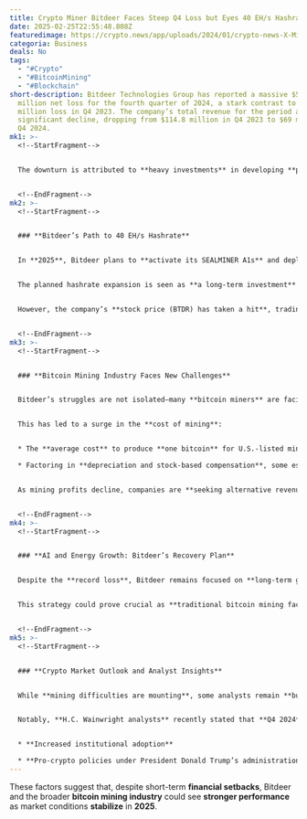 ```yaml
---
title: Crypto Miner Bitdeer Faces Steep Q4 Loss but Eyes 40 EH/s Hashrate Goal
date: 2025-02-25T22:55:48.808Z
featuredimage: https://crypto.news/app/uploads/2024/01/crypto-news-X-Mining-could-reshape-Bitcoin-mining-via-staking06.webp
categoria: Business
deals: No
tags:
  - "#Crypto"
  - "#BitcoinMining"
  - "#Blockchain"
short-description: Bitdeer Technologies Group has reported a massive $531.9
  million net loss for the fourth quarter of 2024, a stark contrast to the $5
  million loss in Q4 2023. The company’s total revenue for the period also saw a
  significant decline, dropping from $114.8 million in Q4 2023 to $69 million in
  Q4 2024.
mk1: >-
  <!--StartFragment-->


  The downturn is attributed to **heavy investments** in developing **proprietary application-specific integrated circuit (ASIC) technology**, which **temporarily slowed** Bitdeer’s hashrate expansion. Despite these financial setbacks, the company still holds **$476.3 million in cash and cash equivalents** as of **December 31, 2024**.


  <!--EndFragment-->
mk2: >-
  <!--StartFragment-->


  ### **Bitdeer’s Path to 40 EH/s Hashrate**


  In **2025**, Bitdeer plans to **activate its SEALMINER A1s** and deploy **28 exahashes per second (EH/s) of SEALMINER A2s**, aiming for a total **self-mining hashrate of approximately 40 EH/s** by **Q4 2025**. This strategy is part of the company’s efforts to **vertically integrate** and enhance its position in the **blockchain and high-performance computing** industries.


  The planned hashrate expansion is seen as **a long-term investment** that could **boost Bitdeer’s competitiveness** in the rapidly evolving crypto mining sector.


  However, the company’s **stock price (BTDR) has taken a hit**, trading at **$9.10**, marking a **30% decline on the day**. This drop reflects investor concerns over **widening losses** and **uncertainties** in the mining industry.


  <!--EndFragment-->
mk3: >-
  <!--StartFragment-->


  ### **Bitcoin Mining Industry Faces New Challenges**


  Bitdeer’s struggles are not isolated—many **bitcoin miners** are facing **similar financial pressures**, particularly after the **April 2024 Bitcoin halving event**, which reduced the daily mining rewards from **900 BTC to 450 BTC**.


  This has led to a surge in the **cost of mining**:


  * The **average cost** to produce **one bitcoin** for U.S.-listed miners climbed to **$55,950** in **Q3 2024**.

  * Factoring in **depreciation and stock-based compensation**, some estimates push this figure to **$106,000 per BTC**.


  As mining profits decline, companies are **seeking alternative revenue streams**. Some firms, including **Crusoe Energy**, have started **pivoting toward artificial intelligence (AI) data center leasing**, a trend that **Bitdeer is also exploring**.


  <!--EndFragment-->
mk4: >-
  <!--StartFragment-->


  ### **AI and Energy Growth: Bitdeer’s Recovery Plan**


  Despite the **record loss**, Bitdeer remains focused on **long-term growth**. The company’s **2.6-gigawatt power expansion** and **plans to build AI data centers** could help drive a **financial turnaround**. By diversifying into **AI infrastructure**, Bitdeer aims to **offset declining bitcoin mining profits** and capitalize on the **growing demand for high-performance computing power**.


  This strategy could prove crucial as **traditional bitcoin mining faces increasing regulatory scrutiny, energy costs, and profitability challenges**.


  <!--EndFragment-->
mk5: >-
  <!--StartFragment-->


  ### **Crypto Market Outlook and Analyst Insights**


  While **mining difficulties are mounting**, some analysts remain **bullish** on the sector.


  Notably, **H.C. Wainwright analysts** recently stated that **Q4 2024** was a **strong quarter** for bitcoin miners. The cryptocurrency surpassed **$100,000 for the first time**, driven by:


  * **Increased institutional adoption**

  * **Pro-crypto policies under President Donald Trump’s administration**
---
```

These factors suggest that, despite short-term **financial setbacks**, Bitdeer and the broader **bitcoin mining industry** could see **stronger performance** as market conditions **stabilize** in **2025**.

<!--EndFragment-->